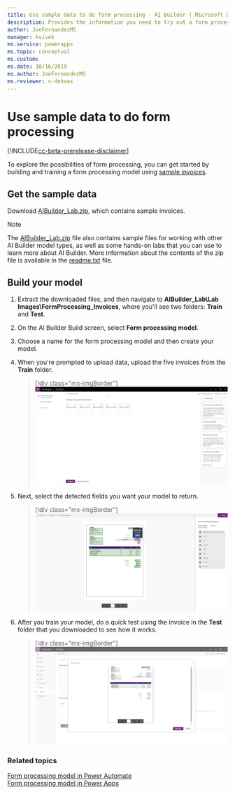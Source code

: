 ```yaml
---
title: Use sample data to do form processing - AI Builder | Microsoft Docs
description: Provides the information you need to try out a form processing model with sample data AI Builder.
author: JoeFernandezMS
manager: kvivek
ms.service: powerapps
ms.topic: conceptual
ms.custom: 
ms.date: 10/16/2019
ms.author: JoeFernandezMS
ms.reviewer: v-dehaas
---
```


# Use sample data to do form processing

[!INCLUDE[cc-beta-prerelease-disclaimer](./includes/cc-beta-prerelease-disclaimer.md)]

To explore the possibilities of form processing, you can get started by building and training a form processing model using  [sample invoices](https://go.microsoft.com/fwlink/?linkid=2103171). 

## Get the sample data

Download [AIBuilder_Lab.zip](https://go.microsoft.com/fwlink/?linkid=2103171), which contains sample invoices.

> [!NOTE]
> The [AIBuilder_Lab.zip](https://go.microsoft.com/fwlink/?linkid=2103171) file also contains sample files for working with other AI Builder model types, as well as some hands-on labs that you can use to learn more about AI Builder. More information about the contents of the zip file is available in the [readme.txt](https://go.microsoft.com/fwlink/?linkid=2108226) file.

## Build your model

1. Extract the downloaded files, and then navigate to **AIBuilder_Lab\Lab Images\FormProcessing_Invoices**, where you'll see two folders: **Train** and **Test**.
2. On the AI Builder Build screen, select **Form processing model**.
3. Choose a name for the form processing model and then create your model.
4. When you're prompted to upload data, upload the five invoices from the **Train** folder.

   > [!div class="mx-imgBorder"]
   > ![Upload sample invoices](media/upload-forms.png "Upload sample invoices")

5. Next, select the detected fields you want your model to return.

   > [!div class="mx-imgBorder"]
   > ![Select fields](media/select-form-fields.png "Select fields")

6. After you train your model, do a quick test using the invoice in the **Test** folder that you downloaded to see how it works.

   > [!div class="mx-imgBorder"]
   > ![Quick test](media/quick-test-form.png "Quick test")

### Related topics
[Form processing model in Power Automate](form-processing-model-in-flow.md) </br>
[Form processing model in Power Apps](form-processor-component-in-powerapps.md)
